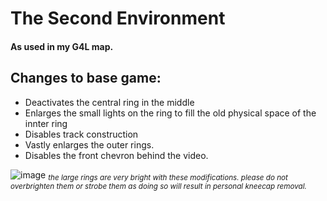 # The Second Environment

#### As used in my G4L map.

## Changes to base game:

* Deactivates the central ring in the middle
* Enlarges the small lights on the ring to fill the old physical space of the innter ring
* Disables track construction 
* Vastly enlarges the outer rings. 
* Disables the front chevron behind the video. 


 
![image](https://user-images.githubusercontent.com/122078713/225525825-45cc6365-4886-4eca-9d87-2a26186096f3.png)
*<sub>the large rings are very bright with these modifications. please do not overbrighten them or strobe them as doing so will result in personal kneecap removal.<sub>*
